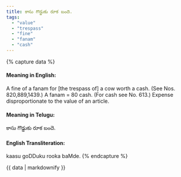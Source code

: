 ```yaml
---
title: కాసు గొడ్డుకు రూక బందె.
tags:
  - "value"
  - "trespass"
  - "fine"
  - "fanam"
  - "cash"
---
```


{% capture data %}
#### Meaning in English:
A fine of a fanam for [the trespass of] a cow worth a cash.
(See Nos. 820,889,1439.)
A fanam = 80 cash. (For cash see No. 613.)
Expense disproportionate to the value of an article.

#### Meaning in Telugu:
కాసు గొడ్డుకు రూక బందె.

#### English Transliteration:
kaasu goDDuku rooka baMde.
{% endcapture %}

{{ data | markdownify }}

